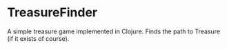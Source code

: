 # TreasureFinder
A simple treasure game implemented in Clojure. Finds the path to Treasure (if it exists of course).
